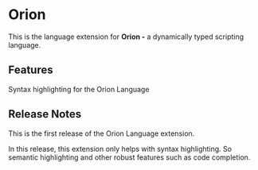 # Orion

This is the language extension for **Orion -** a dynamically typed scripting language.

## Features

Syntax highlighting for the Orion Language

## Release Notes

This is the first release of the Orion Language extension.

In this release, this extension only helps with syntax highlighting. So semantic highlighting and other robust features such as code completion.
